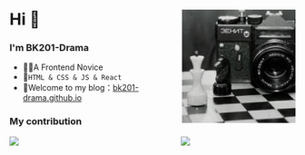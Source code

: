 <!--
**BK201-Drama/BK201-Drama** is a ✨ _special_ ✨ repository because its `README.md` (this file) appears on your GitHub profile.
-->

# Hi 👋<img align="right" src="https://raw.githubusercontent.com/BK201-Drama/picBed/main/avatar/avatar.jpeg" style="width: 200px; height: 200px">

### I'm BK201-Drama
- 👨‍💻A Frontend Novice
- 🌱`HTML & CSS & JS & React`
- 🔭Welcome to my blog：[bk201-drama.github.io](https://bk201-drama.github.io/)


### My contribution

<img align="left" src="https://github-readme-stats.vercel.app/api?username=BK201-Drama&show_icons=true" style="display: table;width: 40%"><img align="right" src="https://github-readme-stats.vercel.app/api/top-langs/?username=BK201-Drama&layout=compact" style="display: table;width: 40%">
